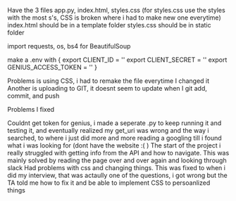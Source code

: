 Have the 3 files app.py, index.html, styles.css (for styles.css use the styles with the most s's, CSS is broken where i had to make new one everytime) index.html should be in a template folder styles.css should be in static folder

import requests, os, bs4 for BeautifulSoup

make a .env with { export CLIENT_ID = '' export CLIENT_SECRET = '' export GENIUS_ACCESS_TOKEN = '' }

Problems is using CSS, i had to remake the file everytime I changed it Another is uploading to GIT, it doesnt seem to update when I git add, commit, and push

Problems I fixed

Couldnt get token for genius, i made a seperate .py to keep running it and testing it, and eventually realized my get_uri was wrong and the way i searched, to where i just did more and more reading a googling till i found what i was looking for (dont have the website :( )
The start of the project i really struggled with getting info from the API and how to navigate. This was mainly solved by reading the page over and over again and looking through slack
Had problems with css and changing things. This was fixed to when i did my interview, that was actaully one of the questions, i got wrong but the TA told me how to fix it and be able to implement CSS to persoanlized things
